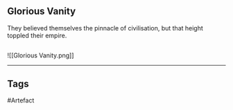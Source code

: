 ## Glorious Vanity
They believed themselves the pinnacle of civilisation, but that height toppled their empire.
## 
![[Glorious Vanity.png]]

---
## Tags
#Artefact